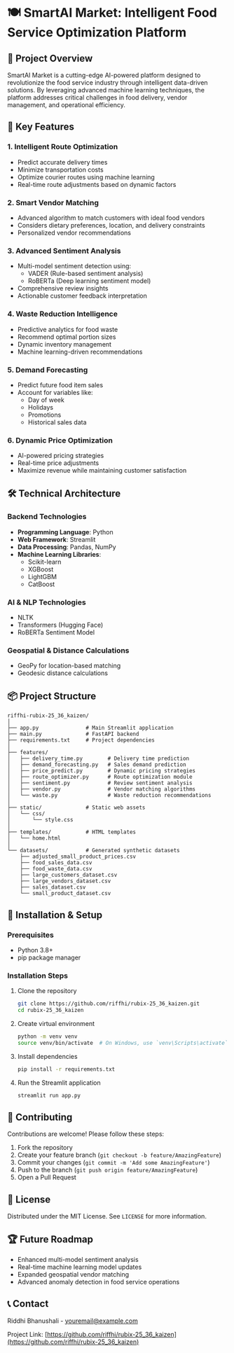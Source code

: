 # 🍽️ SmartAI Market: Intelligent Food Service Optimization Platform

## 🌟 Project Overview
SmartAI Market is a cutting-edge AI-powered platform designed to revolutionize the food service industry through intelligent data-driven solutions. By leveraging advanced machine learning techniques, the platform addresses critical challenges in food delivery, vendor management, and operational efficiency.

## 🚀 Key Features

### 1. Intelligent Route Optimization
- Predict accurate delivery times
- Minimize transportation costs
- Optimize courier routes using machine learning
- Real-time route adjustments based on dynamic factors

### 2. Smart Vendor Matching
- Advanced algorithm to match customers with ideal food vendors
- Considers dietary preferences, location, and delivery constraints
- Personalized vendor recommendations

### 3. Advanced Sentiment Analysis
- Multi-model sentiment detection using:
  - VADER (Rule-based sentiment analysis)
  - RoBERTa (Deep learning sentiment model)
- Comprehensive review insights
- Actionable customer feedback interpretation

### 4. Waste Reduction Intelligence
- Predictive analytics for food waste
- Recommend optimal portion sizes
- Dynamic inventory management
- Machine learning-driven recommendations

### 5. Demand Forecasting
- Predict future food item sales
- Account for variables like:
  - Day of week
  - Holidays
  - Promotions
  - Historical sales data

### 6. Dynamic Price Optimization
- AI-powered pricing strategies
- Real-time price adjustments
- Maximize revenue while maintaining customer satisfaction

## 🛠️ Technical Architecture

### Backend Technologies
- **Programming Language**: Python
- **Web Framework**: Streamlit
- **Data Processing**: Pandas, NumPy
- **Machine Learning Libraries**:
  - Scikit-learn
  - XGBoost
  - LightGBM
  - CatBoost

### AI & NLP Technologies
- NLTK
- Transformers (Hugging Face)
- RoBERTa Sentiment Model

### Geospatial & Distance Calculations
- GeoPy for location-based matching
- Geodesic distance calculations

## 📦 Project Structure
```
riffhi-rubix-25_36_kaizen/
│
├── app.py               # Main Streamlit application
├── main.py              # FastAPI backend
├── requirements.txt     # Project dependencies
│
├── features/
│   ├── delivery_time.py        # Delivery time prediction
│   ├── demand_forecasting.py   # Sales demand prediction
│   ├── price_predict.py        # Dynamic pricing strategies
│   ├── route_optimizer.py      # Route optimization module
│   ├── sentiment.py            # Review sentiment analysis
│   ├── vendor.py               # Vendor matching algorithms
│   └── waste.py                # Waste reduction recommendations
│
├── static/              # Static web assets
│   └── css/
│       └── style.css
│
├── templates/           # HTML templates
│   └── home.html
│
└── datasets/            # Generated synthetic datasets
    ├── adjusted_small_product_prices.csv
    ├── food_sales_data.csv
    ├── food_waste_data.csv
    ├── large_customers_dataset.csv
    ├── large_vendors_dataset.csv
    ├── sales_dataset.csv
    └── small_product_dataset.csv
```

## 🔧 Installation & Setup

### Prerequisites
- Python 3.8+
- pip package manager

### Installation Steps
1. Clone the repository
   ```bash
   git clone https://github.com/riffhi/rubix-25_36_kaizen.git
   cd rubix-25_36_kaizen
   ```

2. Create virtual environment
   ```bash
   python -m venv venv
   source venv/bin/activate  # On Windows, use `venv\Scripts\activate`
   ```

3. Install dependencies
   ```bash
   pip install -r requirements.txt
   ```

4. Run the Streamlit application
   ```bash
   streamlit run app.py
   ```

## 🤝 Contributing
Contributions are welcome! Please follow these steps:
1. Fork the repository
2. Create your feature branch (`git checkout -b feature/AmazingFeature`)
3. Commit your changes (`git commit -m 'Add some AmazingFeature'`)
4. Push to the branch (`git push origin feature/AmazingFeature`)
5. Open a Pull Request

## 📄 License
Distributed under the MIT License. See `LICENSE` for more information.

## 🏆 Future Roadmap
- Enhanced multi-model sentiment analysis
- Real-time machine learning model updates
- Expanded geospatial vendor matching
- Advanced anomaly detection in food service operations

## 📞 Contact
Riddhi Bhanushali - youremail@example.com

Project Link: [https://github.com/riffhi/rubix-25_36_kaizen](https://github.com/riffhi/rubix-25_36_kaizen)
